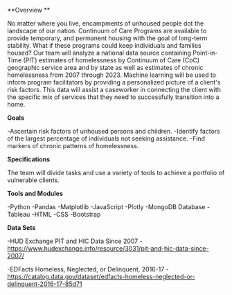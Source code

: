 **Overview **

No matter where you live, encampments of unhoused people dot the landscape of our nation. Continuum of Care Programs are available to provide temporary, and permanent housing with the goal of long-term stability. What if these programs could keep individuals and families housed? Our team will analyze a national data source containing Point-in-Time (PIT) estimates of homelessness by Continuum of Care (CoC) geographic service area and by state as well as estimates of chronic homelessness from 2007 through 2023. Machine learning will be used to inform program facilitators by providing a personalized picture of a client's risk factors. This data will assist a caseworker in connecting the client with the specific mix of services that they need to successfully transition into a home.

**Goals**

-Ascertain risk factors of unhoused persons and children. 
-Identify factors of the largest percentage of individuals not seeking assistance.
-Find markers of chronic patterns of homelessness.

**Specifications**

The team will divide tasks and use a variety of tools to achieve a portfolio of vulnerable clients.

**Tools and Modules**

-Python
-Pandas 
-Matplotlib 
-JavaScript 
-Plotly 
-MongoDB Database
-Tableau
-HTML 
-CSS
-Bootstrap

**Data Sets**

-HUD Exchange PIT and HIC Data Since 2007 - https://www.hudexchange.info/resource/3031/pit-and-hic-data-since-2007/ 

-EDFacts Homeless, Neglected, or Delinquent, 2016-17 - https://catalog.data.gov/dataset/edfacts-homeless-neglected-or-delinquent-2016-17-85d71
